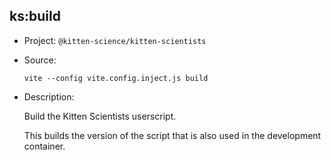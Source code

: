 ## ks:build

-   Project: `@kitten-science/kitten-scientists`
-   Source:

    ```shell
    vite --config vite.config.inject.js build
    ```

-   Description:

    Build the Kitten Scientists userscript.

    This builds the version of the script that is also used in the development container.
